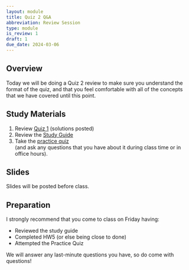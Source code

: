 ```yaml
---
layout: module
title: Quiz 2 Q&A
abbreviation: Review Session
type: module
is_review: 1
draft: 1
due_date: 2024-03-06
---
```


## Overview
Today we will be doing a Quiz 2 review to make sure you understand the format of the quiz, and that you feel comfortable with all of the concepts that we have covered until this point.

## Study Materials
1. Review [Quiz 1](../activities/quiz01) (solutions posted)
1. Review the <a href="https://docs.google.com/document/d/1kh9RulHklvmuVpsv35Zz_GSizm8Y5yRhxSMPaudRXX8/edit?usp=sharing" target="_blank">Study Guide</a>
1. Take the [practice quiz](../activities/practice-quiz02) <br>(and ask any questions that you have about it during class time or in office hours).

## Slides
Slides will be posted before class.

## Preparation
I strongly recommend that you come to class on Friday having:
* Reviewed the study guide
* Completed HW5 (or else being close to done)
* Attempted the Practice Quiz

We will answer any last-minute questions you have, so do come with questions!